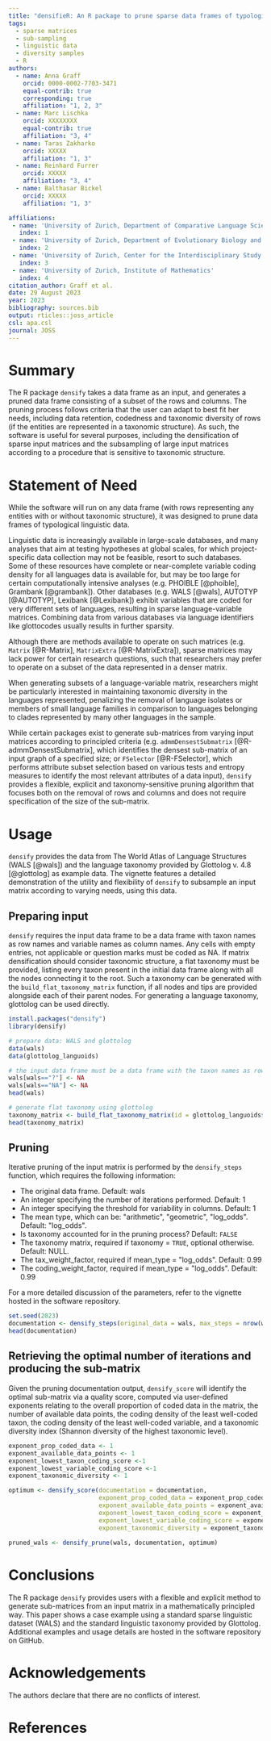 ```yaml
---
title: "densifieR: An R package to prune sparse data frames of typological linguistic data"
tags:
  - sparse matrices
  - sub-sampling
  - linguistic data
  - diversity samples
  - R
authors:
  - name: Anna Graff
    orcid: 0000-0002-7703-3471
    equal-contrib: true
    corresponding: true 
    affiliation: "1, 2, 3"
  - name: Marc Lischka
    orcid: XXXXXXXX
    equal-contrib: true
    affiliation: "3, 4"
  - name: Taras Zakharko
    orcid: XXXXX
    affiliation: "1, 3"
  - name: Reinhard Furrer
    orcid: XXXXX
    affiliation: "3, 4"
  - name: Balthasar Bickel
    orcid: XXXXX
    affiliation: "1, 3"

affiliations:
 - name: 'University of Zurich, Department of Comparative Language Science'
   index: 1
 - name: 'University of Zurich, Department of Evolutionary Biology and Environmental Studies'
   index: 2
 - name: 'University of Zurich, Center for the Interdisciplinary Study of Language Evolution'
   index: 3
 - name: 'University of Zurich, Institute of Mathematics'
   index: 4
citation_author: Graff et al.
date: 29 August 2023
year: 2023
bibliography: sources.bib
output: rticles::joss_article
csl: apa.csl
journal: JOSS
---
```


# Summary

The R package `densify` takes a data frame as an input, and generates a pruned data frame consisting of a subset of the rows and columns. The pruning process follows criteria that the user can adapt to best fit her needs, including data retention, codedness and taxonomic diversity of rows (if the entities are represented in a taxonomic structure). As such, the software is useful for several purposes, including the densification of sparse input matrices and the subsampling of large input matrices according to a procedure that is sensitive to taxonomic structure.

# Statement of Need

While the software will run on any data frame (with rows representing any entities with or without taxonomic structure), it was designed to prune data frames of typological linguistic data.

Linguistic data is increasingly available in large-scale databases, and many analyses that aim at testing hypotheses at global scales, for which project-specific data collection may not be feasible, resort to such databases. Some of these resources have complete or near-complete variable coding density for all languages data is available for, but may be too large for certain computationally intensive analyses (e.g. PHOIBLE [@phoible], Grambank [@grambank]).
Other databases (e.g. WALS [@wals], AUTOTYP [@AUTOTYP], Lexibank [@Lexibank]) exhibit variables that are coded for very different sets of languages, resulting in sparse language-variable matrices.
Combining data from various databases via language identifiers like glottocodes usually results in further sparsity.

Although there are methods available to operate on such matrices (e.g. `Matrix` [@R-Matrix], `MatrixExtra` [@R-MatrixExtra]), sparse matrices may lack power for certain research questions, such that researchers may prefer to operate on a subset of the data represented in a denser matrix.

When generating subsets of a language-variable matrix, researchers might be particularly interested in maintaining taxonomic diversity in the languages represented, penalizing the removal of language isolates or members of small language families in comparison to languages belonging to clades represented by many other languages in the sample.

While certain packages exist to generate sub-matrices from varying input matrices according to principled criteria (e.g. `admmDensestSubmatrix` [@R-admmDensestSubmatrix], which identifies the densest sub-matrix of an input graph of a specified size; or `FSelector` [@R-FSelector], which performs attribute subset selection based on various tests and entropy measures to identify the most relevant attributes of a data input), `densify` provides a flexible, explicit and taxonomy-sensitive pruning algorithm that focuses both on the removal of rows and columns and does not require specification of the size of the sub-matrix.

# Usage

`densify` provides the data from The World Atlas of Language Structures (WALS [@wals]) and the language taxonomy provided by Glottolog v. 4.8 [@glottolog] as example data. The vignette features a detailed demonstration of the utility and flexibility of `densify` to subsample an input matrix according to varying needs, using this data.

## Preparing input

`densify` requires the input data frame to be a data frame with taxon names as row names and variable names as column names. Any cells with empty entries, not applicable or question marks must be coded as NA. If matrix densification should consider taxonomic structure, a flat taxonomy must be provided, listing every taxon present in the initial data frame along with all the nodes connecting it to the root. Such a taxonomy can be generated with the `build_flat_taxonomy_matrix` function, if all nodes and tips are provided alongside each of their parent nodes. For generating a language taxonomy, glottolog can be used directly.

``` r
install.packages("densify")
library(densify)

# prepare data: WALS and glottolog
data(wals)
data(glottolog_languoids)

# the input data frame must be a data frame with the taxon names as row names and variable names as column names; any question marks, empty entries, "NA"s must be coded as NAs
wals[wals=="?"] <- NA
wals[wals=="NA"] <- NA
head(wals)

# generate flat taxonomy using glottolog
taxonomy_matrix <- build_flat_taxonomy_matrix(id = glottolog_languoids$id, parent_id = glottolog_languoids$parent_id)
head(taxonomy_matrix)
```

## Pruning

Iterative pruning of the input matrix is performed by the `densify_steps` function, which requires the following information:

-   The original data frame. Default: wals
-   An integer specifying the number of iterations performed. Default: 1
-   An integer specifying the threshold for variability in columns. Default: 1
-   The mean type, which can be: "arithmetic", "geometric", "log_odds". Default: "log_odds".
-   Is taxonomy accounted for in the pruning process? Default: `FALSE`
-   The taxonomy matrix, required if taxonomy = `TRUE`, optional otherwise. Default: NULL.
-   The tax_weight_factor, required if mean_type = "log_odds". Default: 0.99
-   The coding_weight_factor, required if mean_type = "log_odds". Default: 0.99

For a more detailed discussion of the parameters, refer to the vignette hosted in the software repository.

``` r
set.seed(2023)
documentation <- densify_steps(original_data = wals, max_steps = nrow(wals)+ncol(wals)-2, variability_threshold=3, mean_type = "log_odds", taxonomy = TRUE, taxonomy_matrix = taxonomy_matrix, tax_weight_factor = 0.99, coding_weight_factor = 0.99)
head(documentation)
```

## Retrieving the optimal number of iterations and producing the sub-matrix

Given the pruning documentation output, `densify_score` will identify the optimal sub-matrix via a quality score, computed via user-defined exponents relating to the overall proportion of coded data in the matrix, the number of available data points, the coding density of the least well-coded taxon, the coding density of the least well-coded variable, and a taxonomic diversity index (Shannon diversity of the highest taxonomic level).

``` r
exponent_prop_coded_data <- 1
exponent_available_data_points <- 1
exponent_lowest_taxon_coding_score <-1
exponent_lowest_variable_coding_score <-1
exponent_taxonomic_diversity <- 1

optimum <- densify_score(documentation = documentation, 
                         exponent_prop_coded_data = exponent_prop_coded_data, 
                         exponent_available_data_points = exponent_available_data_points, 
                         exponent_lowest_taxon_coding_score = exponent_lowest_taxon_coding_score,
                         exponent_lowest_variable_coding_score = exponent_lowest_variable_coding_score,
                         exponent_taxonomic_diversity = exponent_taxonomic_diversity)
                         
pruned_wals <- densify_prune(wals, documentation, optimum)
```

# Conclusions

The R package `densify` provides users with a flexible and explicit method to generate sub-matrices from an input matrix in a mathematically principled way. This paper shows a case example using a standard sparse linguistic dataset (WALS) and the standard linguistic taxonomy provided by Glottolog. Additional examples and usage details are hosted in the software repository on GitHub.

# Acknowledgements

The authors declare that there are no conflicts of interest.

# References
